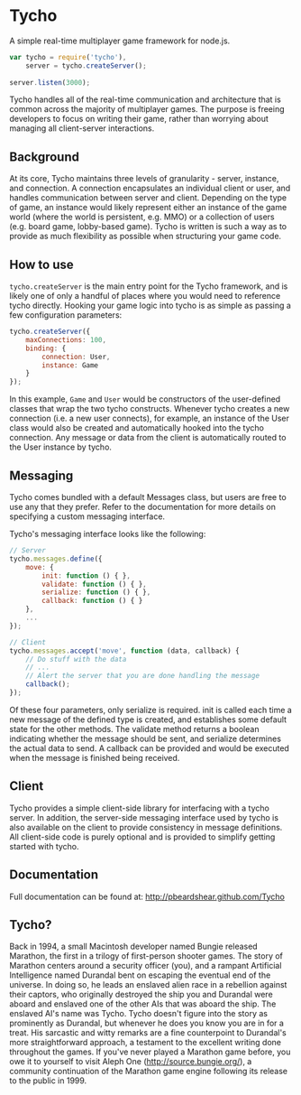 Tycho
==========

A simple real-time multiplayer game framework for node.js.

```js
var tycho = require('tycho'),
	server = tycho.createServer();
	
server.listen(3000);
```

Tycho handles all of the real-time communication and architecture that is common across the majority of multiplayer games.  The purpose is freeing developers to focus
on writing their game, rather than worrying about managing all client-server interactions.

## Background

At its core, Tycho maintains three levels of granularity - server, instance, and connection.  A connection encapsulates an individual client or user, and handles communication between
server and client.  Depending on the type of game, an instance would likely represent either an instance of the game world (where the world is persistent, e.g. MMO) or a collection
of users (e.g. board game, lobby-based game).  Tycho is written is such a way as to provide as much flexibility as possible when structuring your game code.

## How to use

```tycho.createServer``` is the main entry point for the Tycho framework, and is likely one of only a handful of places where you would need to reference tycho directly.
Hooking your game logic into tycho is as simple as passing a few configuration parameters:

```js
tycho.createServer({
	maxConnections: 100,
	binding: {
		connection: User,
		instance: Game
	}
});
```

In this example, ```Game``` and ```User``` would be constructors of the user-defined classes that wrap the two tycho constructs.  Whenever tycho creates a new connection
(i.e. a new user connects), for example, an instance of the User class would also be created and automatically hooked into the tycho connection.  Any message or data from the client
is automatically routed to the User instance by tycho.

## Messaging

Tycho comes bundled with a default Messages class, but users are free to use any that they prefer.  Refer to the documentation for more details on specifying a custom messaging
interface.

Tycho's messaging interface looks like the following:

```js
// Server
tycho.messages.define({
	move: {
		init: function () { },
		validate: function () { },
		serialize: function () { },
		callback: function () { }
	},
	...
});

// Client
tycho.messages.accept('move', function (data, callback) {
	// Do stuff with the data
	// ...
	// Alert the server that you are done handling the message
	callback();
});
```

Of these four parameters, only serialize is required.  init is called each time a new message of the defined type is created, and establishes some default state for the other methods.
The validate method returns a boolean indicating whether the message should be sent, and serialize determines the actual data to send.  A callback can be provided and would be executed
when the message is finished being received.

## Client

Tycho provides a simple client-side library for interfacing with a tycho server.  In addition, the server-side messaging interface used by tycho is also available on the client
to provide consistency in message definitions.  All client-side code is purely optional and is provided to simplify getting started with tycho.

## Documentation

Full documentation can be found at: http://pbeardshear.github.com/Tycho

## Tycho?

Back in 1994, a small Macintosh developer named Bungie released Marathon, the first in a trilogy of first-person shooter games.  The story of Marathon centers around
a security officer (you), and a rampant Artificial Intelligence named Durandal bent on escaping the eventual end of the universe.  In doing so, he leads an enslaved alien
race in a rebellion against their captors, who originally destroyed the ship you and Durandal were aboard and enslaved one
of the other AIs that was aboard the ship.  The enslaved AI's name was Tycho.  Tycho doesn't figure into the story as prominently as Durandal, but whenever he does you know you
are in for a treat.  His sarcastic and witty remarks are a fine counterpoint to Durandal's more straightforward approach, a testament to the excellent writing done
throughout the games.  If you've never played a Marathon game before, you owe it to yourself to visit Aleph One (http://source.bungie.org/), a community continuation of
the Marathon game engine following its release to the public in 1999.

